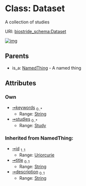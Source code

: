 
# Class: Dataset

A collection of studies

URI: [biostride_schema:Dataset](https://w3id.org/biostride/schema/Dataset)


[![img](https://yuml.me/diagram/nofunky;dir:TB/class/[Study],[NamedThing],[Study]<studies%200..*-++[Dataset&#124;keywords:string%20*;id(i):uriorcurie;title(i):string%20%3F;description(i):string%20%3F],[NamedThing]^-[Dataset])](https://yuml.me/diagram/nofunky;dir:TB/class/[Study],[NamedThing],[Study]<studies%200..*-++[Dataset&#124;keywords:string%20*;id(i):uriorcurie;title(i):string%20%3F;description(i):string%20%3F],[NamedThing]^-[Dataset])

## Parents

 *  is_a: [NamedThing](NamedThing.md) - A named thing

## Attributes


### Own

 * [➞keywords](dataset__keywords.md)  <sub>0..\*</sub>
     * Range: [String](types/String.md)
 * [➞studies](dataset__studies.md)  <sub>0..\*</sub>
     * Range: [Study](Study.md)

### Inherited from NamedThing:

 * [➞id](namedThing__id.md)  <sub>1..1</sub>
     * Range: [Uriorcurie](types/Uriorcurie.md)
 * [➞title](namedThing__title.md)  <sub>0..1</sub>
     * Range: [String](types/String.md)
 * [➞description](namedThing__description.md)  <sub>0..1</sub>
     * Range: [String](types/String.md)
